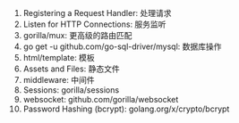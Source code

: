 1. Registering a Request Handler: 处理请求
2. Listen for HTTP Connections: 服务监听
3. gorilla/mux: 更高级的路由匹配
4. go get -u github.com/go-sql-driver/mysql: 数据库操作
5. html/template: 模板
6. Assets and Files: 静态文件
7. middleware: 中间件
8. Sessions: gorilla/sessions 
9. websocket: github.com/gorilla/websocket
10. Password Hashing (bcrypt): golang.org/x/crypto/bcrypt